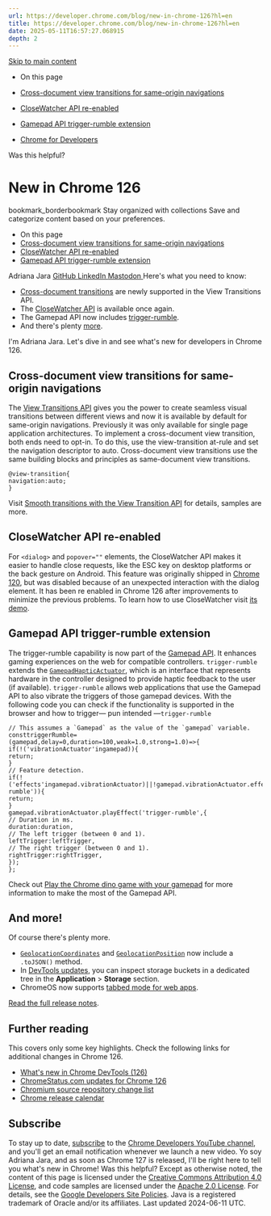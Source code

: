 ```yaml
---
url: https://developer.chrome.com/blog/new-in-chrome-126?hl=en
title: https://developer.chrome.com/blog/new-in-chrome-126?hl=en
date: 2025-05-11T16:57:27.068915
depth: 2
---
```


[ Skip to main content ](https://developer.chrome.com/blog/new-in-chrome-126?hl=en#main-content)


  * On this page
  * [Cross-document view transitions for same-origin navigations](https://developer.chrome.com/blog/new-in-chrome-126?hl=en#cross-document-transitions)
  * [CloseWatcher API re-enabled](https://developer.chrome.com/blog/new-in-chrome-126?hl=en#close-watcher-api)
  * [Gamepad API trigger-rumble extension](https://developer.chrome.com/blog/new-in-chrome-126?hl=en#trigger-rumble)


  * [ Chrome for Developers ](https://developer.chrome.com/)


Was this helpful?
#  New in Chrome 126 
bookmark_borderbookmark Stay organized with collections  Save and categorize content based on your preferences.
  * On this page
  * [Cross-document view transitions for same-origin navigations](https://developer.chrome.com/blog/new-in-chrome-126?hl=en#cross-document-transitions)
  * [CloseWatcher API re-enabled](https://developer.chrome.com/blog/new-in-chrome-126?hl=en#close-watcher-api)
  * [Gamepad API trigger-rumble extension](https://developer.chrome.com/blog/new-in-chrome-126?hl=en#trigger-rumble)


Adriana Jara 
[ GitHub ](https://github.com/tropicadri) [ LinkedIn ](https://www.linkedin.com/in/adrianajara) [ Mastodon ](https://hachyderm.io/@tropicadri)
Here's what you need to know:
  * [Cross-document transitions](https://developer.chrome.com/blog/new-in-chrome-126?hl=en#cross-document-transitions) are newly supported in the View Transitions API.
  * The [CloseWatcher API](https://developer.chrome.com/blog/new-in-chrome-126?hl=en#close-watcher-api) is available once again.
  * The Gamepad API now includes [trigger-rumble](https://developer.chrome.com/blog/new-in-chrome-126?hl=en#trigger-rumble).
  * And there's plenty [more](https://developer.chrome.com/blog/new-in-chrome-126?hl=en#more).


I'm Adriana Jara. Let's dive in and see what's new for developers in Chrome 126.
## Cross-document view transitions for same-origin navigations
The [View Transitions API](https://developer.mozilla.org/docs/Web/API/View_Transitions_API) gives you the power to create seamless visual transitions between different views and now it is available by default for same-origin navigations. Previously it was only available for single page application architectures.
To implement a cross-document view transition, both ends need to opt-in. To do this, use the view-transition at-rule and set the navigation descriptor to auto.
Cross-document view transitions use the same building blocks and principles as same-document view transitions.
```
@view-transition{
navigation:auto;
}

```

Visit [Smooth transitions with the View Transition API](https://developer.chrome.com/docs/web-platform/view-transitions) for details, samples are more.
## CloseWatcher API re-enabled
For `<dialog>` and `popover=""` elements, the CloseWatcher API makes it easier to handle close requests, like the ESC key on desktop platforms or the back gesture on Android.
This feature was originally shipped in [Chrome 120](https://developer.chrome.com/blog/new-in-chrome-120#close-watcher), but was disabled because of an unexpected interaction with the dialog element. It has been re enabled in Chrome 126 after improvements to minimize the previous problems.
To learn how to use CloseWatcher visit [its demo](https://close-watcher-demo.glitch.me/).
## Gamepad API trigger-rumble extension
The trigger-rumble capability is now part of the [Gamepad API](https://developer.mozilla.org/docs/Web/API/Gamepad_API). It enhances gaming experiences on the web for compatible controllers.
`trigger-rumble` extends the [`GamepadHapticActuator`](https://developer.mozilla.org/docs/Web/API/GamepadHapticActuator), which is an interface that represents hardware in the controller designed to provide haptic feedback to the user (if available). `trigger-rumble` allows web applications that use the Gamepad API to also vibrate the triggers of those gamepad devices.
With the following code you can check if the functionality is supported in the browser and how to trigger— pun intended —`trigger-rumble`
```
// This assumes a `Gamepad` as the value of the `gamepad` variable.
consttriggerRumble=(gamepad,delay=0,duration=100,weak=1.0,strong=1.0)=>{
if(!('vibrationActuator'ingamepad)){
return;
}
// Feature detection.
if(!('effects'ingamepad.vibrationActuator)||!gamepad.vibrationActuator.effects.includes('trigger-rumble')){
return;
}
gamepad.vibrationActuator.playEffect('trigger-rumble',{
// Duration in ms.
duration:duration,
// The left trigger (between 0 and 1).
leftTrigger:leftTrigger,
// The right trigger (between 0 and 1).
rightTrigger:rightTrigger,
});
};

```

Check out [Play the Chrome dino game with your gamepad](https://web.dev/articles/gamepad) for more information to make the most of the Gamepad API.
## And more!
Of course there's plenty more.
  * [`GeolocationCoordinates`](https://developer.mozilla.org/docs/Web/API/GeolocationCoordinates) and [`GeolocationPosition`](https://developer.mozilla.org/docs/Web/API/GeolocationPosition) now include a `.toJSON()` method.
  * In [DevTools updates](https://developer.chrome.com/blog/new-in-devtools-126), you can inspect storage buckets in a dedicated tree in the **Application** > **Storage** section.
  * ChromeOS now supports [tabbed mode for web apps](https://developer.chrome.com/docs/capabilities/tabbed-application-mode).


[Read the full release notes](https://developer.chrome.com/release-notes/126).
## Further reading
This covers only some key highlights. Check the following links for additional changes in Chrome 126.
  * [What's new in Chrome DevTools (126)](https://developer.chrome.com/blog/new-in-devtools-126)
  * [ChromeStatus.com updates for Chrome 126](https://chromestatus.com/features#milestone%3D126)
  * [Chromium source repository change list](https://chromium.googlesource.com/chromium/src/+log/125.0.6422.168..126.0.6478.41)
  * [Chrome release calendar](https://chromiumdash.appspot.com/schedule)


## Subscribe
To stay up to date, [subscribe](https://goo.gl/6FP1a5) to the [Chrome Developers YouTube channel](https://www.youtube.com/user/ChromeDevelopers/), and you'll get an email notification whenever we launch a new video.
Yo soy Adriana Jara, and as soon as Chrome 127 is released, I'll be right here to tell you what's new in Chrome!
Was this helpful?
Except as otherwise noted, the content of this page is licensed under the [Creative Commons Attribution 4.0 License](https://creativecommons.org/licenses/by/4.0/), and code samples are licensed under the [Apache 2.0 License](https://www.apache.org/licenses/LICENSE-2.0). For details, see the [Google Developers Site Policies](https://developers.google.com/site-policies). Java is a registered trademark of Oracle and/or its affiliates.
Last updated 2024-06-11 UTC.

